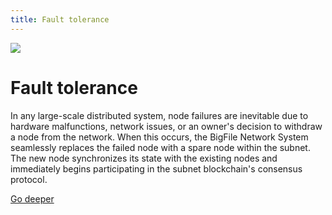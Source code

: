 ```yaml
---
title: Fault tolerance
---
```


![](/img/how-it-works/fault-tolerance.webp)

# Fault tolerance

In any large-scale distributed system, node failures are inevitable due to hardware malfunctions, network issues, or an owner's decision to withdraw a node from the network. When this occurs, the BigFile Network System seamlessly replaces the failed node with a spare node within the subnet. The new node synchronizes its state with the existing nodes and immediately begins participating in the subnet blockchain's consensus protocol.

[Go deeper](/how-it-works/fault-tolerance/)
